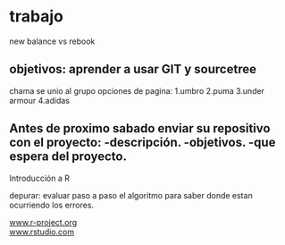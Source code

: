 # trabajo

new balance vs rebook

objetivos: aprender a usar GIT y sourcetree
----------------------------------------------------------------
chama se unio al grupo
opciones de pagina: 1.umbro 2.puma 3.under armour 4.adidas

Antes de proximo sabado enviar su repositivo con el proyecto:
-descripción.
-objetivos.
-que espera del proyecto.
--------------------------------------------------------------

Introducción a R 

depurar: evaluar paso a paso el algoritmo para saber donde estan ocurriendo los errores. 

www.r-project.org   
www.rstudio.com   

